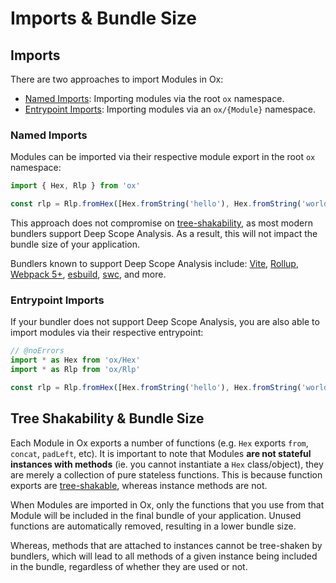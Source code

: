 # Imports & Bundle Size

## Imports

There are two approaches to import Modules in Ox:

- [Named Imports](#named-imports): Importing modules via the root `ox` namespace.
- [Entrypoint Imports](#entrypoint-imports): Importing modules via an `ox/{Module}` namespace.

### Named Imports

Modules can be imported via their respective module export in the root `ox` namespace:

```ts twoslash
import { Hex, Rlp } from 'ox'

const rlp = Rlp.fromHex([Hex.fromString('hello'), Hex.fromString('world')])
```

This approach does not compromise on [tree-shakability](https://developer.mozilla.org/en-US/docs/Glossary/Tree_shaking), as most modern bundlers support Deep Scope Analysis. As a result, this will not impact the bundle size of your application.

Bundlers known to support Deep Scope Analysis include: [Vite](https://vitejs.dev/), [Rollup](https://rollupjs.org/), [Webpack 5+](https://webpack.js.org/), [esbuild](https://esbuild.github.io/), [swc](https://swc.rs/), and more.

### Entrypoint Imports

If your bundler does not support Deep Scope Analysis, you are also able to import modules via their respective entrypoint:

```ts twoslash
// @noErrors
import * as Hex from 'ox/Hex'
import * as Rlp from 'ox/Rlp'

const rlp = Rlp.fromHex([Hex.fromString('hello'), Hex.fromString('world')])
```

## Tree Shakability & Bundle Size

Each Module in Ox exports a number of functions (e.g. `Hex` exports `from`, `concat`, `padLeft`, etc). It is important to note that Modules **are not stateful instances with methods** (ie. you cannot instantiate a `Hex` class/object), they are merely a collection of pure stateless functions. This is because function exports are [tree-shakable](https://developer.mozilla.org/en-US/docs/Glossary/Tree_shaking), whereas instance methods are not.

When Modules are imported in Ox, only the functions that you use from that Module will be included in the final bundle of your application. Unused functions are automatically removed, resulting in a lower bundle size.

Whereas, methods that are attached to instances cannot be tree-shaken by bundlers, which will lead to all methods of a given instance being included in the bundle, regardless of whether they are used or not.
